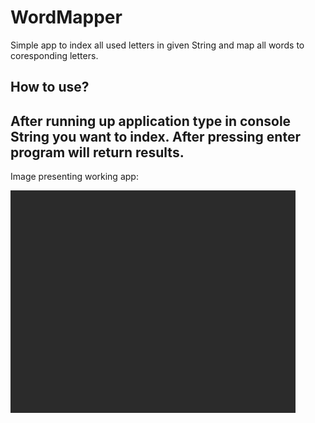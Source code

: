 # WordMapper
Simple app to index all used letters in given String and map all words to coresponding letters.

## How to use?

After running up application type in console String you want to index. After pressing enter program will return results.
---
Image presenting working app:

![Screenshot](/images/WordMapper.gif)

